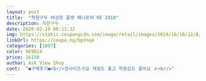 ```yaml
---
layout: post 
title:  "착한구두 여성용 플랫 페니로퍼 RE 1010" 
description: 착한구두  ..
date: 2020-02-19 06:11:32 
img: https://static.coupangcdn.com/image/retail/images/2019/10/10/12/8/16b2fef6-ed63-4c93-975a-b4da64dd98fa.jpg 
linkUrl: https://coupa.ng/bpVnq4 
categories: [1007] 
color: 9E9D24 
price: 16150 
author: Ask View Shop 
cont:  "●구매후기●<br/>정사이즈구요 재질도 좋고 착용감도 좋아요 ㅎ<br/>" 
---
```

